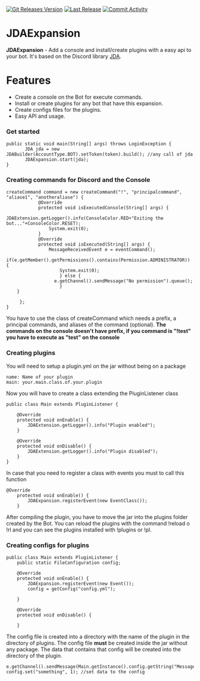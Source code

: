 [![Git Releases Version](https://img.shields.io/github/release/Keffisor/JDAExpansion.svg)](https://github.com/Keffisor/JDAExpansion/releases)
[![Last Release](https://img.shields.io/github/release-date/Keffisor/JDAExpansion.svg?logo=JDAExpansion)](https://github.com/Keffisor/JDAExpansion/releases)
[![Commit Activity](https://img.shields.io/github/commit-activity/m/Keffisor/JDAExpansion)](https://github.com/Keffisor/JDAExpansion/commits/master)
<br>
# JDAExpansion
**JDAExpansion** - Add a console and install/create plugins with a easy api to your bot. It's based on the Discord library [JDA](https://github.com/DV8FromTheWorld/JDA).

# Features
- Create a console on the Bot for execute commands.
- Install or create plugins for any bot that have this expansion.
- Create configs files for the plugins.
- Easy API and usage.


### Get started
```
public static void main(String[] args) throws LoginException {
       JDA jda = new JDABuilder(AccountType.BOT).setToken(token).build(); //any call of jda
   	   JDAExpansion.start(jda);  
}
```


### Creating commands for Discord and the Console
```
createCommand command = new createCommand("!", "principalcommand", "aliase1", "anotheraliase") {
			@Override
			protected void isExecutedConsole(String[] args) {
			        JDAExtension.getLogger().info(ConsoleColor.RED+"Exiting the bot..."+ConsoleColor.RESET);
				System.exit(0);
			}
			@Override
			protected void isExecuted(String[] args) {
				MessageReceivedEvent e = eventCommand();
				if(e.getMember().getPermissions().contains(Permission.ADMINISTRATOR)) {
					System.exit(0);
					} else {
				  e.getChannel().sendMessage("No permission").queue();  
					}
	}
	
     }; 
}
```
You have to use the class of createCommand which needs a prefix, a principal commands, and aliases of the command (optional).
**The commands on the console doesn't have prefix, if you command is "!test" you have to execute as "test" on the console**


### Creating plugins 
You will need to setup a plugin.yml on the jar without being on a package
```
name: Name of your plugin
main: your.main.class.of.your.plugin
```
Now you will have to create a class extending the PluginListener class
```
public class Main extends PluginListener {

	@Override
	protected void onEnable() {
		JDAExtension.getLogger().info("Plugin enabled");
	}
	
	@Override
	protected void onDisable() {
		JDAExtension.getLogger().info("Plugin disabled");
	}
}
```
In case that you need to register a class with events you must to call this function
```
@Override
	protected void onEnable() {
		JDAExpansion.registerEvent(new EventClass());
	}
```
After compiling the plugin, you have to move the jar into the plugins folder created by the Bot. You can reload the plugins with the command !reload o !rl and you can see the plugins installed with !plugins or !pl.

### Creating configs for plugins
```
public class Main extends PluginListener {
	public static FileConfiguration config;
	
	@Override
	protected void onEnable() {
		JDAExpansion.registerEvent(new Event());		
		config = getConfig("config.yml");
 		
	}
	
	@Override
	protected void onDisable() {
		
	}
```
The config file is created into a directory with the name of the plugin in the directory of plugins. The config file **must** be created inside the jar without any package. The data that contains that config will be created into the directory of the plugin.
```
e.getChannel().sendMessage(Main.getInstance().config.getString("Message.NoPermission")).queue(); 
config.set("something", 1); //set data to the config
```
<br>
<br>
<br>

